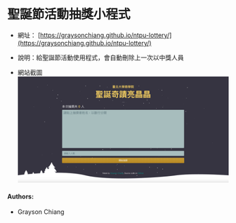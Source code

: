 # 聖誕節活動抽獎小程式

* 網址： [https://graysonchiang.github.io/ntpu-lottery/](https://graysonchiang.github.io/ntpu-lottery/)

* 說明：給聖誕節活動使用程式，會自動刪除上一次以中獎人員

* 網站截圖
![](lib/screen.png)


#### Authors:
* Grayson Chiang
